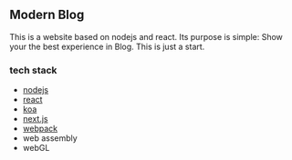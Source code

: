 ## Modern Blog
This is a website based on nodejs and react. Its purpose is simple: Show your the best experience in Blog. This is just a start. 

### tech stack
* [nodejs](https://github.com/nodejs/node)
* [react](https://github.com/facebook/react)
* [koa](https://github.com/koajs/koa)
* [next.js](https://github.com/zeit/next.js)
* [webpack](https://github.com/webpack/webpack.git)
* web assembly
* webGL
<!-- more to do  -->